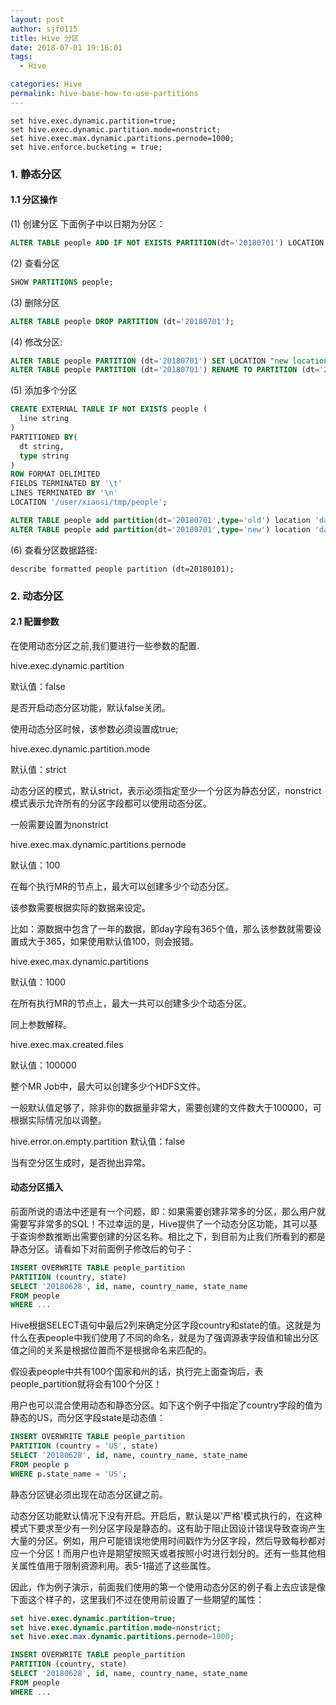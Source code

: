 ```yaml
---
layout: post
author: sjf0115
title: Hive 分区
date: 2018-07-01 19:16:01
tags:
  - Hive

categories: Hive
permalink: hive-base-how-to-use-partitions
---
```


```
set hive.exec.dynamic.partition=true;
set hive.exec.dynamic.partition.mode=nonstrict;
set hive.exec.max.dynamic.partitions.pernode=1000;
set hive.enforce.bucketing = true;
```
### 1. 静态分区

#### 1.1 分区操作
(1) 创建分区
下面例子中以日期为分区：
```sql
ALTER TABLE people ADD IF NOT EXISTS PARTITION(dt='20180701') LOCATION 'day=20180701';
```
(2) 查看分区
```sql
SHOW PARTITIONS people;
```
(3) 删除分区
```sql
ALTER TABLE people DROP PARTITION (dt='20180701');
```
(4) 修改分区:
```sql
ALTER TABLE people PARTITION (dt='20180701') SET LOCATION "new location";
ALTER TABLE people PARTITION (dt='20180701') RENAME TO PARTITION (dt='20180702');
```
(5) 添加多个分区
```sql
CREATE EXTERNAL TABLE IF NOT EXISTS people (
  line string
)
PARTITIONED BY(
  dt string,
  type string
)
ROW FORMAT DELIMITED
FIELDS TERMINATED BY '\t'
LINES TERMINATED BY '\n'
LOCATION '/user/xiaosi/tmp/people';

ALTER TABLE people add partition(dt='20180701',type='old') location 'day=20180701/type=old';
ALTER TABLE people add partition(dt='20180701',type='new') location 'day=20180701/type=new';
```
(6) 查看分区数据路径:
```
describe formatted people partition (dt=20180101);
```

### 2. 动态分区

#### 2.1 配置参数

在使用动态分区之前,我们要进行一些参数的配置.

hive.exec.dynamic.partition

默认值：false

是否开启动态分区功能，默认false关闭。

使用动态分区时候，该参数必须设置成true;

hive.exec.dynamic.partition.mode

默认值：strict

动态分区的模式，默认strict，表示必须指定至少一个分区为静态分区，nonstrict模式表示允许所有的分区字段都可以使用动态分区。

一般需要设置为nonstrict

hive.exec.max.dynamic.partitions.pernode

默认值：100

在每个执行MR的节点上，最大可以创建多少个动态分区。

该参数需要根据实际的数据来设定。

比如：源数据中包含了一年的数据，即day字段有365个值，那么该参数就需要设置成大于365，如果使用默认值100，则会报错。

hive.exec.max.dynamic.partitions

默认值：1000

在所有执行MR的节点上，最大一共可以创建多少个动态分区。

同上参数解释。

hive.exec.max.created.files

默认值：100000

整个MR Job中，最大可以创建多少个HDFS文件。

一般默认值足够了，除非你的数据量非常大，需要创建的文件数大于100000，可根据实际情况加以调整。

hive.error.on.empty.partition
默认值：false

当有空分区生成时，是否抛出异常。

#### 动态分区插入

前面所说的语法中还是有一个问题，即：如果需要创建非常多的分区，那么用户就需要写非常多的SQL！不过幸运的是，Hive提供了一个动态分区功能，其可以基于查询参数推断出需要创建的分区名称。相比之下，到目前为止我们所看到的都是静态分区。请看如下对前面例子修改后的句子：
```sql
INSERT OVERWRITE TABLE people_partition
PARTITION (country, state)
SELECT '20180628', id, name, country_name, state_name
FROM people
WHERE ...
```
Hive根据SELECT语句中最后2列来确定分区字段country和state的值。这就是为什么在表people中我们使用了不同的命名，就是为了强调源表字段值和输出分区值之间的关系是根据位置而不是根据命名来匹配的。

假设表people中共有100个国家和州的话，执行完上面查询后，表people_partition就将会有100个分区！

用户也可以混合使用动态和静态分区。如下这个例子中指定了country字段的值为静态的US，而分区字段state是动态值：
```sql
INSERT OVERWRITE TABLE people_partition
PARTITION (country = 'US', state)
SELECT '20180628', id, name, country_name, state_name
FROM people p
WHERE p.state_name = 'US';
```
静态分区键必须出现在动态分区键之前。

动态分区功能默认情况下没有开启。开启后，默认是以'严格'模式执行的，在这种模式下要求至少有一列分区字段是静态的。这有助于阻止因设计错误导致查询产生大量的分区。例如，用户可能错误地使用时间戳作为分区字段，然后导致每秒都对应一个分区！而用户也许是期望按照天或者按照小时进行划分的。还有一些其他相关属性值用于限制资源利用。表5-1描述了这些属性。

因此，作为例子演示，前面我们使用的第一个使用动态分区的例子看上去应该是像下面这个样子的，这里我们不过在使用前设置了一些期望的属性：
```sql
set hive.exec.dynamic.partition=true;
set hive.exec.dynamic.partition.mode=nonstrict;
set hive.exec.max.dynamic.partitions.pernode=1000;

INSERT OVERWRITE TABLE people_partition
PARTITION (country, state)
SELECT '20180628', id, name, country_name, state_name
FROM people
WHERE ...
```
